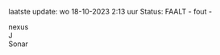 laatste update: 
wo 18-10-2023  2:13   uur 
Status: FAALT - fout - 
<div class="service R">nexus</div><div class="service R">J</div><div class="service R">Sonar</div>